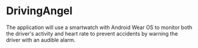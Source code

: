 # DrivingAngel
The application will use a smartwatch with Android Wear OS to monitor both the driver's activity and heart rate to prevent accidents by warning the driver with an audible alarm.
